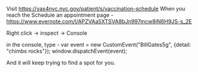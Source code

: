 Visit https://vax4nyc.nyc.gov/patient/s/vaccination-schedule
When you reach the Schedule an appointment page -  https://www.evernote.com/l/APZVAa5XTSVA8bJn997mcw8jN6H9JS-s_2E

Right click -> inspect -> Console 

in the console, type - 
var event = new CustomEvent("BillGates5g", {detail: "chimbs rocks"});
window.dispatchEvent(event);

And it will keep trying to find a spot for you. 